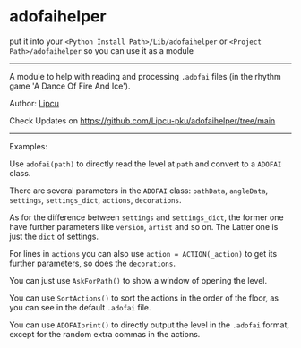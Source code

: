 # adofaihelper

put it into your `<Python Install Path>/Lib/adofaihelper` or `<Project Path>/adofaihelper` so you can use it as a module

---

A module to help with reading and processing `.adofai` files (in the rhythm game 'A Dance Of Fire And Ice'). 

Author: [Lipcu](https://github.com/Lipcu-pku)

Check Updates on https://github.com/Lipcu-pku/adofaihelper/tree/main

---

Examples: 

Use `adofai(path)` to directly read the level at `path` and convert to a `ADOFAI` class. 

There are several parameters in the `ADOFAI` class: `pathData`, `angleData`, `settings`, `settings_dict`, `actions`, `decorations`.

As for the difference between `settings` and `settings_dict`, the former one have further parameters like `version`, `artist` and so on. The Latter one is just the `dict` of settings. 

For lines in `actions` you can also use `action = ACTION(_action)` to get its further parameters, so does the `decorations`. 

You can just use `AskForPath()` to show a window of opening the level. 

You can use `SortActions()` to sort the actions in the order of the floor, as you can see in the default `.adofai` file. 

You can use `ADOFAIprint()` to directly output the level in the `.adofai` format, except for the random extra commas in the actions.
